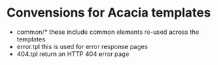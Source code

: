 Convensions for Acacia templates
================================

- common/* these include common elements re-used across the templates
- error.tpl this is used for error response pages
- 404.tpl return an HTTP 404 error page
